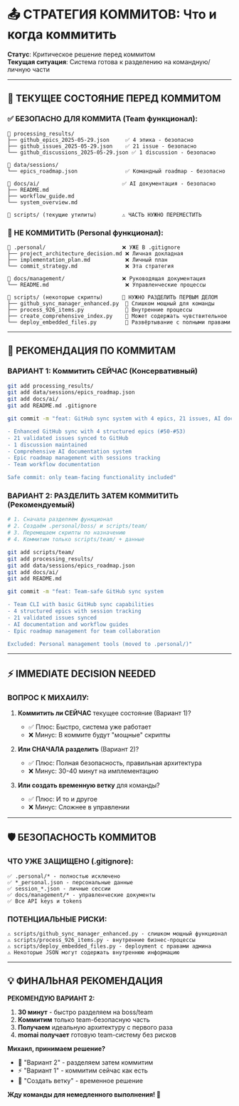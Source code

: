 # 📤 СТРАТЕГИЯ КОММИТОВ: Что и когда коммитить

**Статус**: Критическое решение перед коммитом  
**Текущая ситуация**: Система готова к разделению на командную/личную части

---

## 🚨 ТЕКУЩЕЕ СОСТОЯНИЕ ПЕРЕД КОММИТОМ

### **✅ БЕЗОПАСНО ДЛЯ КОММИТА (Team функционал):**
```
📁 processing_results/
├── github_epics_2025-05-29.json     ✅ 4 эпика - безопасно
├── github_issues_2025-05-29.json    ✅ 21 issue - безопасно  
└── github_discussions_2025-05-29.json ✅ 1 discussion - безопасно

📁 data/sessions/
└── epics_roadmap.json               ✅ Командный roadmap - безопасно

📁 docs/ai/                          ✅ AI документация - безопасно
├── README.md
├── workflow_guide.md  
└── system_overview.md

📁 scripts/ (текущие утилиты)        ⚠️ ЧАСТЬ НУЖНО ПЕРЕМЕСТИТЬ
```

### **🚨 НЕ КОММИТИТЬ (Personal функционал):**
```
📁 .personal/                        ❌ УЖЕ В .gitignore
├── project_architecture_decision.md ❌ Личная докладная
├── implementation_plan.md           ❌ Личный план
└── commit_strategy.md               ❌ Эта стратегия

📁 docs/management/                  ❌ Руководящая документация
└── README.md                        ❌ Управленческие процессы

📁 scripts/ (некоторые скрипты)      🚨 НУЖНО РАЗДЕЛИТЬ ПЕРВЫМ ДЕЛОМ
├── github_sync_manager_enhanced.py  🚨 Слишком мощный для команды
├── process_926_items.py             🚨 Внутренние процессы
├── create_comprehensive_index.py    🚨 Может содержать чувствительное
└── deploy_embedded_files.py         🚨 Развёртывание с полными правами
```

---

## 🎯 РЕКОМЕНДАЦИЯ ПО КОММИТАМ

### **ВАРИАНТ 1: Коммитить СЕЙЧАС (Консервативный)**
```bash
git add processing_results/
git add data/sessions/epics_roadmap.json  
git add docs/ai/
git add README.md .gitignore

git commit -m "feat: GitHub sync system with 4 epics, 21 issues, AI docs

- Enhanced GitHub sync with 4 structured epics (#50-#53)
- 21 validated issues synced to GitHub
- 1 discussion maintained  
- Comprehensive AI documentation system
- Epic roadmap management with sessions tracking
- Team workflow documentation

Safe commit: only team-facing functionality included"
```

### **ВАРИАНТ 2: РАЗДЕЛИТЬ ЗАТЕМ КОММИТИТЬ (Рекомендуемый)**
```bash
# 1. Сначала разделяем функционал
# 2. Создаём .personal/boss/ и scripts/team/
# 3. Перемещаем скрипты по назначению  
# 4. Коммитим только scripts/team/ + данные

git add scripts/team/
git add processing_results/
git add data/sessions/epics_roadmap.json
git add docs/ai/
git add README.md

git commit -m "feat: Team-safe GitHub sync system

- Team CLI with basic GitHub sync capabilities
- 4 structured epics with session tracking  
- 21 validated issues synced
- AI documentation and workflow guides
- Epic roadmap management for team collaboration

Excluded: Personal management tools (moved to .personal/)"
```

---

## ⚡ IMMEDIATE DECISION NEEDED

### **ВОПРОС К МИХАИЛУ:**

1. **Коммитить ли СЕЙЧАС** текущее состояние (Вариант 1)?
   - ✅ Плюс: Быстро, система уже работает
   - ❌ Минус: В коммите будут "мощные" скрипты

2. **Или СНАЧАЛА разделить** (Вариант 2)?  
   - ✅ Плюс: Полная безопасность, правильная архитектура
   - ❌ Минус: 30-40 минут на имплементацию

3. **Или создать временную ветку** для команды?
   - ✅ Плюс: И то и другое
   - ❌ Минус: Сложнее в управлении

---

## 🛡️ БЕЗОПАСНОСТЬ КОММИТОВ

### **ЧТО УЖЕ ЗАЩИЩЕНО (.gitignore):**
```
✅ .personal/* - полностью исключено
✅ *_personal.json - персональные данные  
✅ session_*.json - личные сессии
✅ docs/management/* - управленческие документы
✅ Все API keys и tokens
```

### **ПОТЕНЦИАЛЬНЫЕ РИСКИ:**
```
⚠️ scripts/github_sync_manager_enhanced.py - слишком мощный функционал
⚠️ scripts/process_926_items.py - внутренние бизнес-процессы  
⚠️ scripts/deploy_embedded_files.py - deployment с правами админа
⚠️ Некоторые JSON могут содержать внутреннюю информацию
```

---

## 💡 ФИНАЛЬНАЯ РЕКОМЕНДАЦИЯ

**РЕКОМЕНДУЮ ВАРИАНТ 2:**
1. **30 минут** - быстро разделяем на boss/team
2. **Коммитим** только team-безопасную часть  
3. **Получаем** идеальную архитектуру с первого раза
4. **momai получает** готовую team-систему без рисков

**Михаил, принимаем решение?** 
- 🚀 "Вариант 2" - разделяем затем коммитим
- ⚡ "Вариант 1" - коммитим сейчас как есть  
- 🌿 "Создать ветку" - временное решение

**Жду команды для немедленного выполнения! 🎯** 